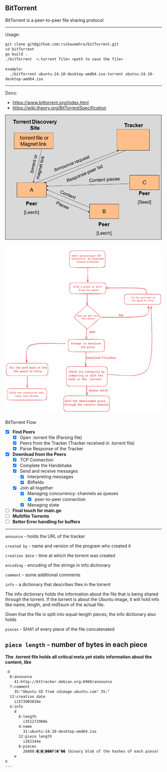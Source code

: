 ## BitTorrent
BitTorrent is a peer-to-peer file sharing protocol

---

Usage:

```
git clone git@github.com:rishavmehra/bitTorrent.git
cd bitTorrent
go build .
./bitTorrent  <.torrent file> <path to save the file>

example:
  ./bitTorrent ubuntu-24.10-desktop-amd64.iso.torrent ubutnu-24.10-desktop-amd64.iso

```
---


Docs: 
  - https://www.bittorrent.org/index.html
  - https://wiki.theory.org/BitTorrentSpecification

![alt text](image.png)

![alt text](image-1.png)
---
BitTorrent Flow

- [X] **Find Peers**
  - [X] Open .torrent file (Parsing file)
  - [X] Peers from the Tracker (Tracker received in .torrent file)
  - [X] Parse Response of the Tracker
- [X] **Download from the Peers**
  - [X] TCP Connection
  - [X] Complete the Handshake
  - [X] Send and receive messages
    - [X] Interpreting messages
    - [X] Bitfields 
  - [X] Join all together
    - [X] Managing concurrency: channels as queues
      - [X] peer-to-peer connection
    - [X] Managing state
- [ ] **Final touch for main.go**
- [ ] **Multifile Torrents**
- [ ] **Better Error handling for buffers**

---

`announce` - holds the URL of the tracker

`created by` - name and version of the program who created it

`creation date` - time at which the torrent was created

`encoding` - encoding of the strings in info dictionary

`comment` - some additional comments

`info` - a dictionary that describes files in the torrent

The info dictionary holds the information about the file that is being shared through the torrent. If the torrent is about the Ubuntu image, it will hold info like name, length, and md5sum of the actual file.

Given that the file is split into equal-length pieces, the info dictionary also holds

`pieces` - SHA1 of every piece of the file concatenated

`piece length` - number of bytes in each piece
---


**The .torrent file holds all critical meta yet static information about the content, like**

```
 d
  8:announce
    41:http://bttracker.debian.org:6969/announce
  7:comment
    35:"Ubuntu CD from cdimage.ubuntu.com" 35:"
  13:creation date
    i1573903810e
  4:info
    d
      6:length
        i351272960e
      4:name
        31:ubuntu-24.10-desktop-amd64.iso
      12:piece length
        i262144e
      6:pieces
        26800:�����PS�^�� (binary blob of the hashes of each piece)
    e
e
---
```